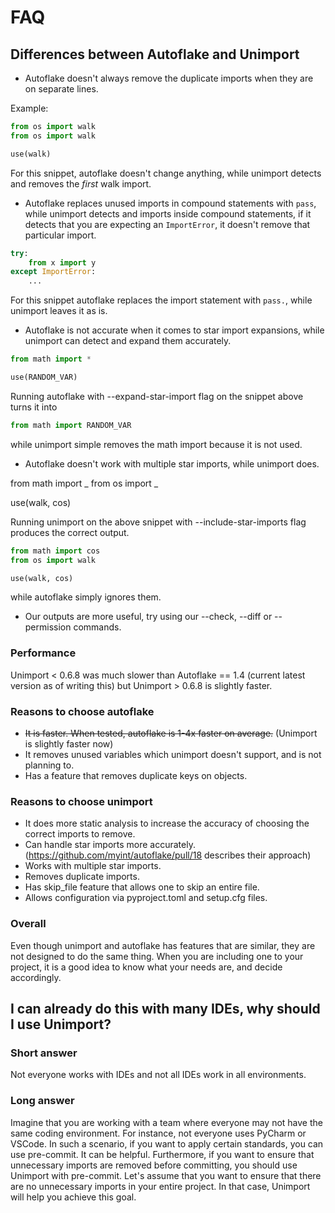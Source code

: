 # FAQ

## Differences between Autoflake and Unimport

- Autoflake doesn't always remove the duplicate imports when they are on separate lines.

Example:

```py
from os import walk
from os import walk

use(walk)
```

For this snippet, autoflake doesn't change anything, while unimport detects and removes
the _first_ walk import.

- Autoflake replaces unused imports in compound statements with `pass`, while unimport
  detects and imports inside compound statements, if it detects that you are expecting
  an `ImportError`, it doesn't remove that particular import.

```py
try:
    from x import y
except ImportError:
    ...
```

For this snippet autoflake replaces the import statement with `pass.`, while unimport
leaves it as is.

- Autoflake is not accurate when it comes to star import expansions, while unimport can
  detect and expand them accurately.

```py
from math import *

use(RANDOM_VAR)
```

Running autoflake with --expand-star-import flag on the snippet above turns it into

```py
from math import RANDOM_VAR
```

while unimport simple removes the math import because it is not used.

- Autoflake doesn't work with multiple star imports, while unimport does.

from math import _ from os import _

use(walk, cos)

Running unimport on the above snippet with --include-star-imports flag produces the
correct output.

```py
from math import cos
from os import walk

use(walk, cos)
```

while autoflake simply ignores them.

- Our outputs are more useful, try using our --check, --diff or --permission commands.

### Performance

Unimport < 0.6.8 was much slower than Autoflake == 1.4 (current latest version as of
writing this) but Unimport > 0.6.8 is slightly faster.

### Reasons to choose autoflake

- ~~It is faster. When tested, autoflake is 1-4x faster on average.~~ (Unimport is
  slightly faster now)
- It removes unused variables which unimport doesn't support, and is not planning to.
- Has a feature that removes duplicate keys on objects.

### Reasons to choose unimport

- It does more static analysis to increase the accuracy of choosing the correct imports
  to remove.
- Can handle star imports more accurately.(https://github.com/myint/autoflake/pull/18
  describes their approach)
- Works with multiple star imports.
- Removes duplicate imports.
- Has skip_file feature that allows one to skip an entire file.
- Allows configuration via pyproject.toml and setup.cfg files.

### Overall

Even though unimport and autoflake has features that are similar, they are not designed
to do the same thing. When you are including one to your project, it is a good idea to
know what your needs are, and decide accordingly.

## I can already do this with many IDEs, why should I use Unimport?

### Short answer

Not everyone works with IDEs and not all IDEs work in all environments.

### Long answer

Imagine that you are working with a team where everyone may not have the same coding
environment. For instance, not everyone uses PyCharm or VSCode. In such a scenario, if
you want to apply certain standards, you can use pre-commit. It can be helpful.
Furthermore, if you want to ensure that unnecessary imports are removed before
committing, you should use Unimport with pre-commit. Let's assume that you want to
ensure that there are no unnecessary imports in your entire project. In that case,
Unimport will help you achieve this goal.
